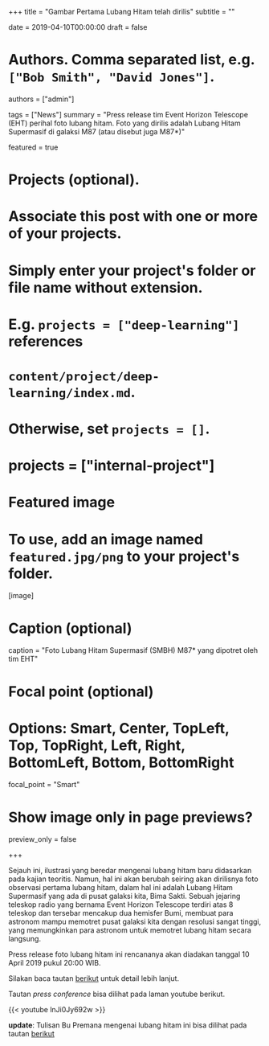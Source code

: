 +++
title = "Gambar Pertama Lubang Hitam telah dirilis"
subtitle = ""

date = 2019-04-10T00:00:00
draft = false

# Authors. Comma separated list, e.g. `["Bob Smith", "David Jones"]`.
authors = ["admin"]

tags = ["News"]
summary = "Press release tim Event Horizon Telescope (EHT) perihal foto lubang hitam. Foto yang dirilis adalah Lubang Hitam Supermasif di galaksi M87 (atau disebut juga M87*)"

featured = true

# Projects (optional).
#   Associate this post with one or more of your projects.
#   Simply enter your project's folder or file name without extension.
#   E.g. `projects = ["deep-learning"]` references 
#   `content/project/deep-learning/index.md`.
#   Otherwise, set `projects = []`.
# projects = ["internal-project"]

# Featured image
# To use, add an image named `featured.jpg/png` to your project's folder. 
[image]
  # Caption (optional)
  caption = "Foto Lubang Hitam Supermasif (SMBH) M87* yang dipotret oleh tim EHT"

  # Focal point (optional)
  # Options: Smart, Center, TopLeft, Top, TopRight, Left, Right, BottomLeft, Bottom, BottomRight
  focal_point = "Smart"

  # Show image only in page previews?
  preview_only = false

+++

Sejauh ini, ilustrasi yang beredar mengenai lubang hitam baru didasarkan pada kajian teoritis. Namun, hal ini akan berubah seiring akan dirilisnya foto observasi pertama lubang hitam, dalam hal ini adalah Lubang Hitam Supermasif yang ada di pusat galaksi kita, Bima Sakti. Sebuah jejaring teleskop radio yang bernama Event Horizon Telescope terdiri atas 8 teleskop dan tersebar mencakup dua hemisfer Bumi, membuat para astronom mampu memotret pusat galaksi kita dengan resolusi sangat tinggi, yang memungkinkan para astronom untuk memotret lubang hitam secara langsung.

Press release foto lubang hitam ini rencananya akan diadakan tanggal 10 April 2019 pukul 20:00 WIB.

Silakan baca tautan <a href="https://www.sciencenews.org/article/event-horizon-telescope-first-image-black-hole-questions" target="_blank">berikut</a> untuk detail lebih lanjut.

Tautan *press conference* bisa dilihat pada laman youtube berikut.

{{< youtube lnJi0Jy692w >}}

**update**: Tulisan Bu Premana mengenai lubang hitam ini bisa dilihat pada tautan <a href="http://theconversation.com/bersejarah-tim-astronom-temukan-gambar-pertama-lubang-hitam-nya-einstein-115271" target="_blank">berikut</a>